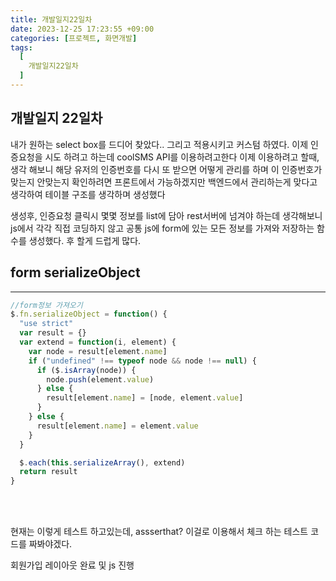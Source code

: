```yaml
---
title: 개발일지22일차
date: 2023-12-25 17:23:55 +09:00
categories: [프로젝트, 화면개발]
tags:
  [
    개발일지22일차
  ]
---
```


## 개발일지 22일차
<p> 내가 원하는 select box를 드디어 찾았다.. 그리고 적용시키고 커스텀 하였다. 이제 인증요청을 시도 하려고 하는데 coolSMS API를 이용하려고한다 이제 이용하려고 할때, 생각 해보니 해당 유저의 인증번호를 다시 또 받으면 어떻게 관리를 하며 이 인증번호가 맞는지 안맞는지 확인하려면 프론트에서 가능하겠지만 백엔드에서 관리하는게 맞다고 생각하여 테이블 구조를 생각하며 생성했다 </p>
<p> 생성후, 인증요청 클릭시 몇몇 정보를 list에 담아 rest서버에 넘겨야 하는데 생각해보니 js에서 각각 직접 코딩하지 않고 공통 js에 form에 있는 모든 정보를 가져와 저장하는 함수를 생성했다.
후 할게 드럽게 많다.</p>



## form serializeObject
___
```javascript
//form정보 가져오기
$.fn.serializeObject = function() {
  "use strict"
  var result = {}
  var extend = function(i, element) {
    var node = result[element.name]
    if ("undefined" !== typeof node && node !== null) {
      if ($.isArray(node)) {
        node.push(element.value)
      } else {
        result[element.name] = [node, element.value]
      }
    } else {
      result[element.name] = element.value
    }
  }

  $.each(this.serializeArray(), extend)
  return result
}
```

<br>



<br>


<p>현재는 이렇게 테스트 하고있는데, assserthat? 이걸로 이용해서 체크 하는 테스트 코드를 짜봐야겠다. </p>
<p> 회원가입 레이아웃 완료 및 js 진행</p>



